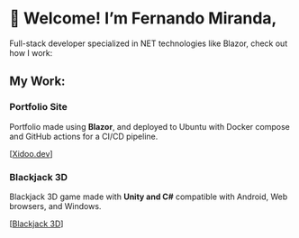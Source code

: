 # 👋 Welcome! I’m Fernando Miranda,

Full-stack developer specialized in NET technologies like Blazor, check out how I work:

## My Work:

### Portfolio Site

Portfolio made using **Blazor**, and deployed to Ubuntu with Docker compose and GitHub actions for a CI/CD pipeline.

[[Xidoo.dev](https://xidoo.dev)]

### Blackjack 3D

Blackjack 3D game made with **Unity and C#** compatible with Android, Web browsers, and Windows.

[[Blackjack 3D](https://play.unity.com/en/games/c82b56b8-952c-4cb1-a42b-bfafc378e3e4/fire-blackjack)]
